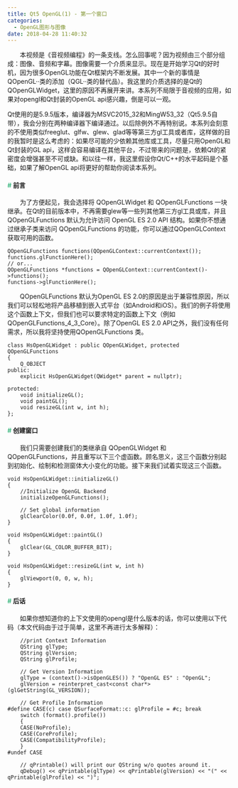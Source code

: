 ```yaml
---
title: Qt5 OpenGL(1) - 第一个窗口
categories:
  - OpenGL图形与图像
date: 2018-04-28 11:40:32
---
```


　　本视频是《音视频编程》的一条支线。怎么回事呢？因为视频由三个部分组成：图像、音频和字幕。图像需要一个介质来显示。现在是开始学习Qt的好时机，因为很多OpenGL功能在Qt框架内不断发展。其中一个新的事情是QOpenGL··类的添加（QGL··类的替代品）。我这里的介质选择的是Qt的QOpenGLWidget，这里的原因不再展开来讲。本系列不局限于音视频的应用，如果对opengl和Qt封装的OpenGL api感兴趣，倒是可以一观。

<!--more-->

<div class="tip">
Qt使用的是5.9.5版本，编译器为MSVC2015_32和MingW53_32（Qt5.9.5自带），我会分别在两种编译器下编译通过。以后除例外不再特别说。本系列会刻意的不使用类似freeglut、glfw、glew、glad等等第三方gl工具或者库，这样做的目的我暂时是这么考虑的：如果尽可能的少依赖其他库或工具，尽量只用OpenGL和Qt封装的GL api，这样会容易编译在其他平台，不过带来的问题是，依赖Qt的紧密度会增强甚至不可或缺。和以往一样，我这里假设你Qt/C++的水平起码是个基础，如果了解OpenGL api将更好的帮助你阅读本系列。
</div>

#### <font color="#42B983">#</font> 前言

　　为了方便起见，我会选择将 QOpenGLWidget 和 QOpenGLFunctions 一块继承。在Qt的目前版本中，不再需要glew等一些列其他第三方gl工具或库，并且 QOpenGLFunctions 默认为允许访问 OpenGL ES 2.0 API 结构。如果你不想通过继承子类来访问 QOpenGLFunctions 的功能，你可以通过QOpenGLContext获取可用的函数。

```
QOpenGLFunctions functions(QOpenGLContext::currentContext());
functions.glFunctionHere();
// or...
QOpenGLFunctions *functions = QOpenGLContext::currentContext()->functions();
functions->glFunctionHere();
```

　　QOpenGLFunctions 默认为OpenGL ES 2.0的原因是出于兼容性原因，所以我们可以轻松地将产品移植到嵌入式平台（如Android和iOS）。我们的例子将使用这个函数上下文，但我们也可以要求特定的函数上下文（例如QOpenGLFunctions_4_3_Core）。除了OpenGL ES 2.0 API之外，我们没有任何需求，所以我将坚持使用QOpenGLFunctions 类。

```
class HsOpenGLWidget : public QOpenGLWidget, protected QOpenGLFunctions
{
    Q_OBJECT
public:
    explicit HsOpenGLWidget(QWidget* parent = nullptr);

protected:
    void initializeGL();
    void paintGL();
    void resizeGL(int w, int h);
};
```

#### <font color="#42B983">#</font> 创建窗口

　　我们只需要创建我们的类继承自 QOpenGLWidget 和 QOpenGLFunctions，并且重写以下三个虚函数。顾名思义，这三个函数分别起到初始化、绘制和检测窗体大小变化的功能。接下来我们试着实现这三个函数。

```
void HsOpenGLWidget::initializeGL()
{
    //Initialize OpenGL Backend
    initializeOpenGLFunctions();

    // Set global information
    glClearColor(0.0f, 0.0f, 1.0f, 1.0f);
}

void HsOpenGLWidget::paintGL()
{
    glClear(GL_COLOR_BUFFER_BIT);
}

void HsOpenGLWidget::resizeGL(int w, int h)
{
    glViewport(0, 0, w, h);
}
```

#### <font color="#42B983">#</font> 后话

　　如果你想知道你的上下文使用的opengl是什么版本的话，你可以使用以下代码（本文代码由于过于简单，这里不再进行太多解释）：

```
    //print Context Information
    QString glType;
    QString glVersion;
    QString glProfile;

    // Get Version Information
    glType = (context()->isOpenGLES()) ? "OpenGL ES" : "OpenGL";
    glVersion = reinterpret_cast<const char*>(glGetString(GL_VERSION));

    // Get Profile Information
#define CASE(c) case QSurfaceFormat::c: glProfile = #c; break
    switch (format().profile())
    {
    CASE(NoProfile);
    CASE(CoreProfile);
    CASE(CompatibilityProfile);
    }
#undef CASE

    // qPrintable() will print our QString w/o quotes around it.
    qDebug() << qPrintable(glType) << qPrintable(glVersion) << "(" << qPrintable(glProfile) << ")";
```